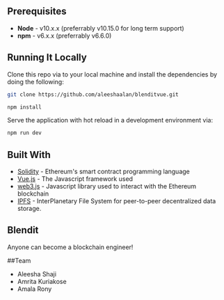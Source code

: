 

## Prerequisites

* **Node** - v10.x.x (preferrably v10.15.0 for long term support)
* **npm** - v6.x.x (preferrably v6.6.0)

## Running It Locally

Clone this repo via to your local machine and install the dependencies by doing the following:

```bash
git clone https://github.com/aleeshaalan/blenditvue.git

npm install
```

Serve the application with hot reload in a development environment via:

```bash
npm run dev
```

## Built With

* [Solidity](https://solidity.readthedocs.io/en/v0.5.2/) - Ethereum's smart contract programming language
* [Vue.js](https://vuejs.org/) - The Javascript framework used
* [web3.js](https://github.com/ethereum/web3.js/) - Javascript library used to interact with the Ethereum blockchain
* [IPFS](https://docs.ipfs.io/) - InterPlanetary File System for peer-to-peer decentralized data storage. 

## Blendit

Anyone can become a blockchain engineer!

##Team

* Aleesha Shaji
* Amrita Kuriakose
* Amala Rony
